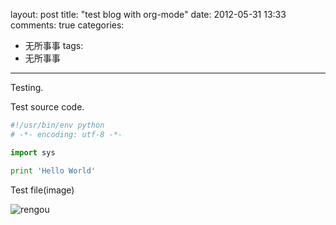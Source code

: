 layout: post
title: "test blog with org-mode"
date: 2012-05-31 13:33
comments: true
categories: 
  - 无所事事 
tags: 
  - 无所事事
---

Testing.

Test source code.

```python
#!/usr/bin/env python
# -*- encoding: utf-8 -*-

import sys

print 'Hello World'
```

Test file(image)

![rengou](/media/chengxuyuan-rengou.jpg)



